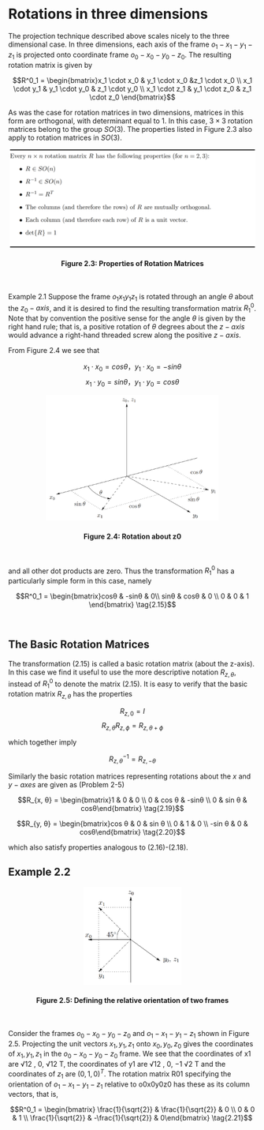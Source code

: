 &emsp;
# Rotations in three dimensions


The projection technique described above scales nicely to the three dimensional case.
In three dimensions, each axis of the frame $o_1-x_1-y_1-z_1$ is projected onto coordinate frame $o_0-x_0-y_0-z_0$. The resulting rotation matrix is given by


$$R^0_1 = \begin{bmatrix}x_1 \cdot x_0 & y_1 \cdot x_0 &z_1 \cdot x_0 \\
x_1 \cdot y_1 & y_1 \cdot y_0 & z_1 \cdot y_0 \\
x_1 \cdot z_1 & y_1 \cdot z_0 & z_1 \cdot z_0 
\end{bmatrix}$$

As was the case for rotation matrices in two dimensions, matrices in this form are orthogonal, with determinant equal to $1$. In this case, $3 × 3$ rotation matrices belong to the group $SO(3)$. The properties listed in Figure 2.3 also apply to rotation matrices in $SO(3)$.

<div align=center>
    <img src="imgs/2.3.png" width=500>
    <h4>Figure 2.3: Properties of Rotation Matrices<h>
</div>
&emsp;

Example 2.1 Suppose the frame $o_1x_1y_1z_1$ is rotated through an angle $θ$ about the $z_0-axis$, and it is desired to find the resulting transformation matrix $R^0_1$. Note that by convention the positive sense for the angle $θ$ is given by the right hand rule; that is, a positive rotation of $θ$ degrees about the $z-axis$ would advance a right-hand threaded screw along the positive $z-axis$. 

From Figure 2.4 we see that

$$x_1 \cdot x_0 = cosθ，y_1 \cdot x_0 = -sinθ $$
$$x_1 \cdot y_0 = sinθ，y_1 \cdot y_0 = cosθ $$


<div align=center>
    <img src="imgs/2.4.png" width=350>
    <h4>Figure 2.4: Rotation about z0<h>
</div>
&emsp;

and all other dot products are zero. Thus the transformation $R^0_1$ has a particularly simple form in this case, namely

$$R^0_1 = \begin{bmatrix}cosθ & -sinθ & 0\\
sinθ & cosθ & 0 \\ 0 & 0 & 1
\end{bmatrix} \tag{2.15}$$

&emsp;
## The Basic Rotation Matrices

The transformation (2.15) is called a basic rotation matrix (about the z-axis). In this case we find it useful to use the more descriptive notation $R_{z,θ}$, instead of $R^0_1$
to denote the matrix (2.15). It is easy to verify that the basic rotation matrix $R_{z,θ}$ has the properties

$$R_{z, 0} = I \tag{2.16}$$
$$R_{z, θ}R_{z, \phi} = R_{z, θ+\phi} \tag{2.17}$$

which together imply

$$R_{z, θ}^{-1} = R_{z, -θ} \tag{2.18}$$

Similarly the basic rotation matrices representing rotations about the $x$ and $y-axes$ are given as (Problem 2-5)

$$R_{x, θ} = \begin{bmatrix}1 & 0 & 0 \\
0 & cos θ & -sinθ \\ 0 & sin θ & cosθ\end{bmatrix} \tag{2.19}$$


$$R_{y, θ} = \begin{bmatrix}cos θ & 0 & sin θ \\
0 & 1 & 0 \\ -sin θ & 0 & cosθ\end{bmatrix} \tag{2.20}$$


which also satisfy properties analogous to (2.16)-(2.18).


## Example 2.2 
<div align=center>
    <img src="imgs/2.5.png" width=200>
    <h4>Figure 2.5: Defining the relative orientation of two frames<h>
</div>
&emsp;

Consider the frames $o_0-x_0-y_0-z_0$ and $o_1-x_1-y_1-z_1$ shown in Figure 2.5. Projecting the unit vectors $x_1, y_1, z_1$ onto $x_0, y_0, z_0$ gives the coordinates of $x_1, y_1, z_1$ in the $o_0-x_0-y_0-z_0$ frame. We see that the coordinates of x1 are  √12 , 0, √12 T, the coordinates of y1 are  √12 , 0, −1 √2 T and the coordinates of $z_1$ are $(0, 1, 0)^T$. The rotation matrix R01 specifying the orientation of $o_1-x_1-y_1-z_1$ relative to o0x0y0z0 has these as its column vectors, that is,

$$R^0_1 = \begin{bmatrix}
\frac{1}{\sqrt{2}} & \frac{1}{\sqrt{2}}  & 0 \\
0 & 0 & 1 \\ \frac{1}{\sqrt{2}}  & -\frac{1}{\sqrt{2}}  & 0\end{bmatrix} \tag{2.21}$$


